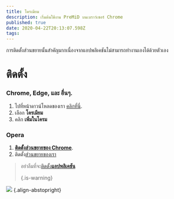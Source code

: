 ```yaml
---
title: โครเมียม
description: เริ่มต้นใช้งาน PreMiD บนเบราว์เซอร์ Chrome
published: true
date: 2020-04-22T20:13:07.598Z
tags:
---
```


การติดตั้งส่วนขยายนั้นสำคัญมากเนื่องจากแอปพลิเคชันไม่สามารถทำงานเองได้ด้วยตัวเอง

# ติดตั้ง
### Chrome, Edge, และ อื่นๆ.
1. ไปที่หน้าดาวน์โหลดของเรา [คลิกที่นี่](https://premid.app/downloads).
2. เลือก **โครเมียม**
3. คลิก **เพิ่มในโครม**

### Opera
1. **[ติดตั้งส่วนขยายของ Chrome](https://addons.opera.com/en/extensions/details/install-chrome-extensions/)**.
2. ติดตั้ง[ส่วนขยายของเรา](https://premid.app/downloads)

> อย่าลืมที่จะ[ติดตั้ง**แอปพลิเคชัน**](/install) 
> 
> {.is-warning}

![](https://img.icons8.com/color/2x/chrome.png) {.align-abstopright}